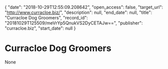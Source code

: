 {
  "date": "2018-10-29T12:55:09.208642", 
  "open_access": false, 
  "target_url": "http://www.curracloe.biz/", 
  "description": null, 
  "end_date": null, 
  "title": "Curracloe Dog Groomers", 
  "record_id": "20181029T125509/meVrYp5QnukVS2DyCETAJw==", 
  "publisher": "curracloe.biz", 
  "start_date": null
}

# Curracloe Dog Groomers

None